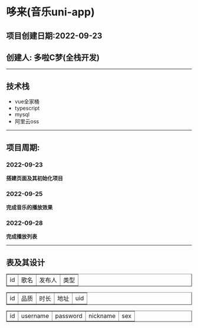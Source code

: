 # 哆来(音乐uni-app)
## 项目创建日期:2022-09-23
## 创建人: 多啦C梦(全栈开发)

***

## 技术栈
* vue全家桶
* typescript
* mysql
* 阿里云oss

***

## 项目周期:
### 2022-09-23
**搭建页面及其初始化项目**
### 2022-09-25
**完成音乐的播放效果**
### 2022-09-28
**完成播放列表**

***

## 表及其设计
<table border="1">
<tr>
<td>id</td>
<td>歌名</td>
<td>发布人</td>
<td>类型</td>
</tr>
</table>

<table border="1">
<tr>
<td>id</td>
<td>品质</td>
<td>时长</td>
<td>地址</td>
<td>uid</td>
</tr>
</table>

<table border="1">
<tr>
<td>id</td>
<td>username</td>
<td>password</td>
<td>nickname</td>
<td>sex</td>
</tr>
</table>



